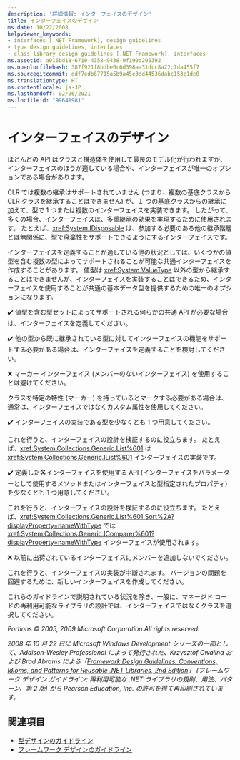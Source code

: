 ```yaml
---
description: '詳細情報: インターフェイスのデザイン'
title: インターフェイスのデザイン
ms.date: 10/22/2008
helpviewer_keywords:
- interfaces [.NET Framework], design guidelines
- type design guidelines, interfaces
- class library design guidelines [.NET Framework], interfaces
ms.assetid: a016bd18-6710-4358-9438-9f190a295392
ms.openlocfilehash: 387f921f8bdbe6c6d398aa31dcc8a22c7da455f7
ms.sourcegitcommit: ddf7edb67715a5b9a45e3dd44536dabc153c1de0
ms.translationtype: HT
ms.contentlocale: ja-JP
ms.lasthandoff: 02/06/2021
ms.locfileid: "99641981"
---
```

# <a name="interface-design"></a>インターフェイスのデザイン

ほとんどの API はクラスと構造体を使用して最良のモデル化が行われますが、インターフェイスのほうが適している場合や、インターフェイスが唯一のオプションである場合があります。

 CLR では複数の継承はサポートされていません (つまり、複数の基底クラスから CLR クラスを継承することはできません) が、１ つの基底クラスからの継承に加えて、型で 1 つまたは複数のインターフェイスを実装できます。 したがって、多くの場合、インターフェイスは、多重継承の効果を実現するために使用されます。 たとえば、<xref:System.IDisposable> は、参加する必要のある他の継承階層とは無関係に、型で廃棄性をサポートできるようにするインターフェイスです。

 インターフェイスを定義することが適している他の状況としては、いくつかの値型を含む複数の型によってサポートされることが可能な共通インターフェイスを作成することがあります。 値型は <xref:System.ValueType> 以外の型から継承することはできませんが、インターフェイスを実装することはできるため、インターフェイスを使用することが共通の基本データ型を提供するための唯一のオプションになります。

 ✔️ 値型を含む型セットによってサポートされる何らかの共通 API が必要な場合は、インターフェイスを定義してください。

 ✔️ 他の型から既に継承されている型に対してインターフェイスの機能をサポートする必要がある場合は、インターフェイスを定義することを検討してください。

 ❌ マーカー インターフェイス (メンバーのないインターフェイス) を使用することは避けてください。

 クラスを特定の特性 (マーカー) を持っているとマークする必要がある場合は、通常は、インターフェイスではなくカスタム属性を使用してください。

 ✔️ インターフェイスの実装である型を少なくとも 1 つ用意してください。

 これを行うと、インターフェイスの設計を検証するのに役立ちます。 たとえば、<xref:System.Collections.Generic.List%601> は <xref:System.Collections.Generic.IList%601> インターフェイスの実装です。

 ✔️ 定義した各インターフェイスを使用する API (インターフェイスをパラメーターとして使用するメソッドまたはインターフェイスと型指定されたプロパティ) を少なくとも 1 つ用意してください。

 これを行うと、インターフェイスの設計を検証するのに役立ちます。 たとえば、<xref:System.Collections.Generic.List%601.Sort%2A?displayProperty=nameWithType> では <xref:System.Collections.Generic.IComparer%601?displayProperty=nameWithType> インターフェイスが使用されます。

 ❌ 以前に出荷されているインターフェイスにメンバーを追加しないでください。

 これを行うと、インターフェイスの実装が中断されます。 バージョンの問題を回避するために、新しいインターフェイスを作成してください。

 これらのガイドラインで説明されている状況を除き、一般に、マネージド コードの再利用可能なライブラリの設計では、インターフェイスではなくクラスを選択してください。

 *Portions © 2005, 2009 Microsoft Corporation.All rights reserved.*

 *2008 年 10 月 22 日に Microsoft Windows Development シリーズの一部として、Addison-Wesley Professional によって発行された、Krzysztof Cwalina および Brad Abrams による「[Framework Design Guidelines: Conventions, Idioms, and Patterns for Reusable .NET Libraries, 2nd Edition](https://www.informit.com/store/framework-design-guidelines-conventions-idioms-and-9780321545619)」 (フレームワーク デザイン ガイドライン: 再利用可能な .NET ライブラリの規則、用法、パターン、第 2 版) から Pearson Education, Inc. の許可を得て再印刷されています。*

## <a name="see-also"></a>関連項目

- [型デザインのガイドライン](type.md)
- [フレームワーク デザインのガイドライン](index.md)
